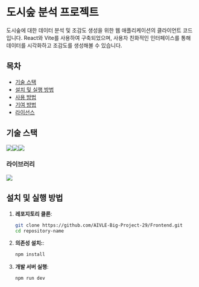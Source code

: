 # 도시숲 분석 프로젝트

도시숲에 대한 데이터 분석 및 조감도 생성을 위한 웹 애플리케이션의 클라이언트 코드입니다. React와 Vite를 사용하여 구축되었으며, 사용자 친화적인 인터페이스를 통해 데이터를 시각화하고 조감도를 생성해볼 수 있습니다.

## 목차
- [기술 스택](#기술-스택)
- [설치 및 실행 방법](#설치-및-실행-방법)
- [사용 방법](#사용-방법)
- [기여 방법](#기여-방법)
- [라이선스](#라이선스)

## 기술 스택
<img src="https://img.shields.io/badge/React-61DAFB?style=for-the-badge&logo=React&logoColor=black"><img src="https://img.shields.io/badge/styled components-DB7093?style=for-the-badge&logo=styled-components&logoColor=white"/><img src="https://img.shields.io/badge/Vite-646CFF?style=for-the-badge&logo=Vite&logoColor=white">
### 라이브러리
<img src="https://img.shields.io/badge/chartdotjs-FF6384?style=for-the-badge&logo=chartdotjs&logoColor=white">

## 설치 및 실행 방법

1. **레포지토리 클론**:
   ```bash
   git clone https://github.com/AIVLE-Big-Project-29/Frontend.git
   cd repository-name
2. **의존성 설치:**:
   ```bash
   npm install
3. **개발 서버 실행**:
   ```bash
   npm run dev
